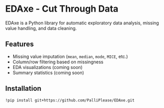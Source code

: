 # EDAxe - Cut Through Data

EDAxe is a Python library for automatic exploratory data analysis, missing value handling, and data cleaning.

## Features

- Missing value imputation (`mean`, `median`, `mode`, `MICE`, etc.)
- Column/row filtering based on missingness
- EDA visualizations (coming soon)
- Summary statistics (coming soon)

## Installation

```bash
!pip install git+https://github.com/PalliPlease/EDAxe.git
